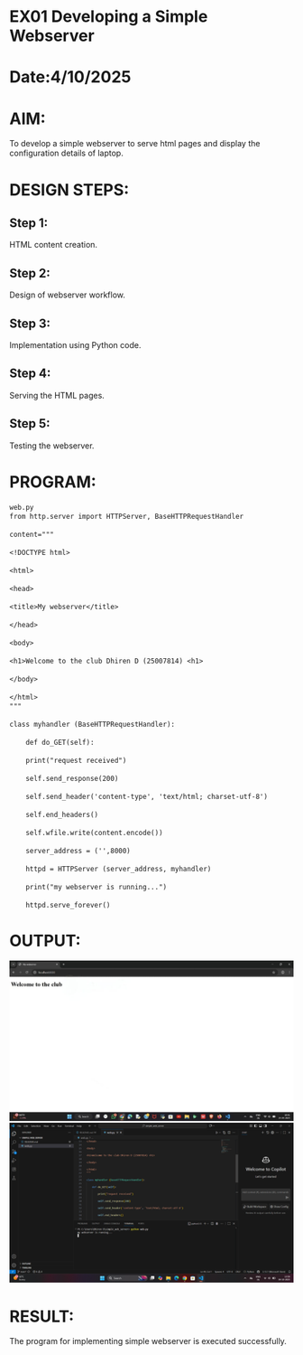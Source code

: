 # EX01 Developing a Simple Webserver

# Date:4/10/2025
# AIM:
To develop a simple webserver to serve html pages and display the configuration details of laptop.

# DESIGN STEPS:
## Step 1:
HTML content creation.

## Step 2:
Design of webserver workflow.

## Step 3:
Implementation using Python code.

## Step 4:
Serving the HTML pages.

## Step 5:
Testing the webserver.

# PROGRAM:
```
web.py
from http.server import HTTPServer, BaseHTTPRequestHandler

content="""

<!DOCTYPE html>

<html>

<head>

<title>My webserver</title>

</head>

<body>

<h1>Welcome to the club Dhiren D (25007814) <h1>

</body>

</html>
"""

class myhandler (BaseHTTPRequestHandler):

    def do_GET(self):

    print("request received")

    self.send_response(200)

    self.send_header('content-type', 'text/html; charset-utf-8')

    self.end_headers()

    self.wfile.write(content.encode())

    server_address = ('',8000)

    httpd = HTTPServer (server_address, myhandler)

    print("my webserver is running...")

    httpd.serve_forever()
 ```

# OUTPUT:
![alt text](image.png)
![alt text](image-1.png)
# RESULT:
The program for implementing simple webserver is executed successfully.

